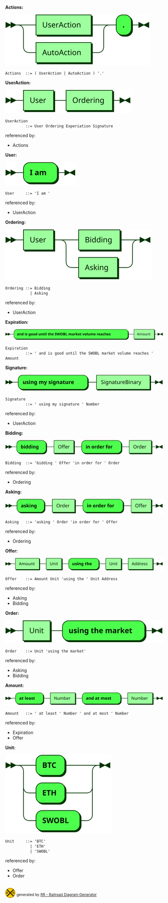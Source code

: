 **Actions:**

![Actions](diagram/Actions.svg)

```
Actions  ::= ( UserAction | AutoAction ) '.'
```

**UserAction:**

![UserAction](diagram/UserAction.svg)

```
UserAction
         ::= User Ordering Experiation Signature
```

referenced by:

* Actions

**User:**

![User](diagram/User.svg)

```
User     ::= 'I am '
```

referenced by:

* UserAction

**Ordering:**

![Ordering](diagram/Ordering.svg)

```
Ordering ::= Bidding
           | Asking
```

referenced by:

* UserAction

**Expiration:**

![Expiration](diagram/Expiration.svg)

```
Expiration
         ::= ' and is good until the SWOBL market volume reaches ' Amount
```

**Signature:**

![Signature](diagram/Signature.svg)

```
Signature
         ::= ' using my signature ' Number
```

referenced by:

* UserAction

**Bidding:**

![Bidding](diagram/Bidding.svg)

```
Bidding  ::= 'bidding ' Offer 'in order for ' Order
```

referenced by:

* Ordering

**Asking:**

![Asking](diagram/Asking.svg)

```
Asking   ::= 'asking ' Order 'in order for ' Offer
```

referenced by:

* Ordering

**Offer:**

![Offer](diagram/Offer.svg)

```
Offer    ::= Amount Unit 'using the ' Unit Address
```

referenced by:

* Asking
* Bidding

**Order:**

![Order](diagram/Order.svg)

```
Order    ::= Unit 'using the market'
```

referenced by:

* Asking
* Bidding

**Amount:**

![Amount](diagram/Amount.svg)

```
Amount   ::= ' at least ' Number ' and at most ' Number
```

referenced by:

* Expiration
* Offer

**Unit:**

![Unit](diagram/Unit.svg)

```
Unit     ::= 'BTC'
           | 'ETH'
           | 'SWOBL'
```

referenced by:

* Offer
* Order

## 
![rr-2.0](diagram/rr-2.0.svg) <sup>generated by [RR - Railroad Diagram Generator][RR]</sup>

[RR]: http://bottlecaps.de/rr/ui